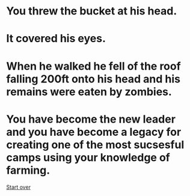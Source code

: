# You threw the bucket at his head. 

# It covered his eyes.

# When he walked he fell of the roof falling 200ft onto his head and his remains were eaten by zombies. 

# You have become the new leader and you have become a legacy for creating one of the most sucsesful camps using your knowledge of farming. 

[Start over](../your-adventure-begins.md)